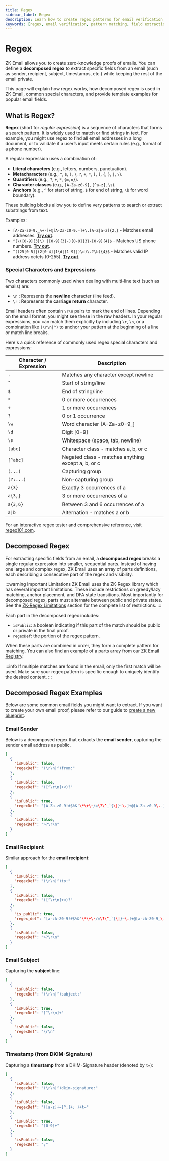 ```yaml
---
title: Regex
sidebar_label: Regex
description: Learn how to create regex patterns for email verification in ZK Email.
keywords: [regex, email verification, pattern matching, field extraction, email parsing]
---
```


# Regex

ZK Email allows you to create zero-knowledge proofs of emails. You can define a **decomposed regex** to extract specific fields from an email (such as sender, recipient, subject, timestamps, etc.) while keeping the rest of the email private. 

This page will explain how regex works, how decomposed regex is used in ZK Email, common special characters, and provide template examples for popular email fields.

## What is Regex?

**Regex** (short for *regular expression*) is a sequence of characters that forms a search pattern. It is widely used to match or find strings in text. For example, you might use regex to find all email addresses in a long document, or to validate if a user’s input meets certain rules (e.g., format of a phone number).

A regular expression uses a combination of:
- **Literal characters** (e.g., letters, numbers, punctuation).
- **Metacharacters** (e.g., `^`, `$`, `(`, `)`, `?`, `+`, `*`, `[`, `]`, `{`, `}`, `|`, `\`).
- **Quantifiers** (e.g., `?`, `+`, `*`, `{m,n}`).
- **Character classes** (e.g., `[A-Za-z0-9]`, `[^a-z]`, `\s`).
- **Anchors** (e.g., `^` for start of string, `$` for end of string, `\b` for word boundary).

These building blocks allow you to define very patterns to search or extract substrings from text.

Examples:

- `[A-Za-z0-9._%+-]+@[A-Za-z0-9.-]+\.[A-Z|a-z]{2,}` - Matches email addresses. [**Try out**](https://regex101.com/r/NlTlk4/1).
- `^(\([0-9]{3}\) |[0-9]{3}-)[0-9]{3}-[0-9]{4}$` - Matches US phone numbers. [**Try out**](https://regex101.com/r/QwP1va/1).
- `^((25[0-5]|(2[0-4]|1\d|[1-9]|)\d)\.?\b){4}$` - Matches valid IP address octets (0-255). [**Try out**](https://regex101.com/r/E6ujVA/1).

### Special Characters and Expressions

Two characters commonly used when dealing with multi-line text (such as emails) are:

- `\n` : Represents the **newline** character (line feed).
- `\r` : Represents the **carriage return** character.

Email headers often contain `\r\n` pairs to mark the end of lines. Depending on the email format, you might see these in the raw headers. In your regular expressions, you can match them explicitly by including `\r`, `\n`, or a combination like `(\r\n|^)` to anchor your pattern at the beginning of a line or match line breaks.

Here's a quick reference of commonly used regex special characters and expressions:

| Character / Expression| Description |
|-----------|-------------|
| `.` | Matches any character except newline |
| `^` | Start of string/line |
| `$` | End of string/line |
| `*` | 0 or more occurrences |
| `+` | 1 or more occurrences |
| `?` | 0 or 1 occurrence |
| `\w` | Word character [A-Za-z0-9_] |
| `\d` | Digit [0-9] |
| `\s` | Whitespace (space, tab, newline) |
| `[abc]` | Character class - matches a, b, or c |
| `[^abc]` | Negated class - matches anything except a, b, or c |
| `(...)` | Capturing group |
| `(?:...)` | Non-capturing group |
| `a{3}` | Exactly 3 occurrences of a |
| `a{3,}` | 3 or more occurrences of a |
| `a{3,6}` | Between 3 and 6 occurrences of a |
| `a\|b` | Alternation - matches a or b |

For an interactive regex tester and comprehensive reference, visit [regex101.com](https://regex101.com).

## Decomposed Regex

For extracting specific fields from an email, a **decomposed regex** breaks a single regular expression into smaller, sequential parts. Instead of having one large and complex regex, ZK Email uses an array of parts definitions, each describing a consecutive part of the regex and visibility.

:::warning Important Limitations
ZK Email uses the ZK-Regex library which has several important limitations. These include restrictions on greedy/lazy matching, anchor placement, and DFA state transitions. Most importantly for decomposed regex, parts must alternate between public and private states. See the [ZK-Regex Limitations](/zk-regex#limitations) section for the complete list of restrictions.
:::

Each part in the decomposed regex includes:
- `isPublic`: a boolean indicating if this part of the match should be public or private in the final proof.
- `regexDef`: the portion of the regex pattern.

When these parts are combined in order, they form a complete pattern for matching. You can also find an example of a parts array from our [ZK Email Registry](https://registry.zk.email/dc963079-fe7d-4bcb-a4ed-c60ad7a93d2b/parameters#:~:text=parts).

:::info
If multiple matches are found in the email, only the first match will be used. Make sure your regex pattern is specific enough to uniquely identify the desired content.
:::

## Decomposed Regex Examples

Below are some common email fields you might want to extract. If you want to create your own email proof, please refer to our guide to [create a new blueprint](/zk-email-sdk/create-blueprint).

### Email Sender

Below is a decomposed regex that extracts the **email sender**, capturing the sender email address as public.

```json
[
  {
    "isPublic": false,
    "regexDef": "(\r\n|^)from:"
  },
  {
    "isPublic": false,
    "regexDef": "([^\r\n]+<)?"
  },
  {
    "isPublic": true,
    "regexDef": "[A-Za-z0-9!#$%&'\*\+\-/=\?\^_`{\|}~\.]+@[A-Za-z0-9\.-]+"
  },
  {
    "isPublic": false,
    "regexDef": ">?\r\n"
  }
]
```
### Email Recipient

Similar approach for the **email recipient**:

```json
[
  {
    "isPublic": false,
    "regexDef": "(\r\n|^)to:"
  },
  {
    "isPublic": false,
    "regexDef": "([^\r\n]+<)?"
  },
  {
    "is_public": true,
    "regex_def": "[a-zA-Z0-9!#$%&'\*\+\-/=\?\^_`{\|}~\.]+@[a-zA-Z0-9_\.-]+"
  },
  {
    "isPublic": false,
    "regexDef": ">?\r\n"
  }
]
```

### Email Subject

Capturing the **subject** line:

```json
[
  {
    "isPublic": false,
    "regexDef": "(\r\n|^)subject:"
  },
  {
    "isPublic": true,
    "regexDef": "[^\r\n]+"
  },
  {
    "isPublic": false,
    "regexDef": "\r\n"
  }
]
```

### Timestamp (from DKIM-Signature)

Capturing a **timestamp** from a DKIM-Signature header (denoted by `t=`):

```json
[
  {
    "isPublic": false,
    "regexDef": "(\r\n|^)dkim-signature:"
  },
  {
    "isPublic": false,
    "regexDef": "([a-z]+=[^;]+; )+t="
  },
  {
    "isPublic": true,
    "regexDef": "[0-9]+"
  },
  {
    "isPublic": false,
    "regexDef": ";"
  }
]
```
